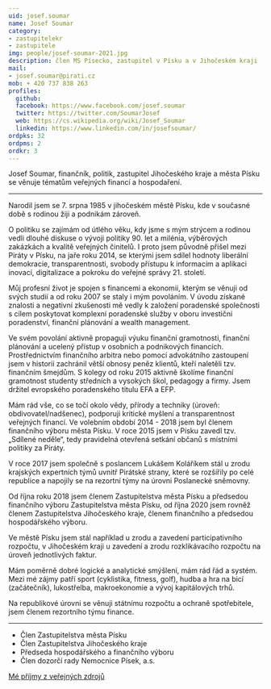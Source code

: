 ```yaml
---
uid: josef.soumar
name: Josef Soumar
category:
- zastupitelekr
- zastupitele
img: people/josef-soumar-2021.jpg
description: člen MS Písecko, zastupitel v Písku a v Jihočeském kraji
mail:
- josef.soumar@pirati.cz
mob: + 420 737 838 263
profiles:
  github:                 
  facebook: https://www.facebook.com/josef.soumar
  twitter: https://twitter.com/SoumarJosef
  web: https://cs.wikipedia.org/wiki/Josef_Soumar
  linkedin: https://www.linkedin.com/in/josefsoumar/
ordpks: 32   
ordpms: 2      		  
ordkr: 3
---
```

Josef Soumar, finančník, politik, zastupitel Jihočeského kraje a města Písku se věnuje tématům veřejných financí a hospodaření.

----

Narodil jsem se 7. srpna 1985 v jihočeském městě Písku, kde v současné době s rodinou žiji a podnikám zároveň.

O politiku se zajímám od útlého věku, kdy jsme s mým strýcem a rodinou vedli dlouhé diskuse o vývoji politiky 90. let a milénia, výběrových zakázkách a kvalitě veřejných činitelů. I proto jsem původně přišel mezi Piráty v Písku, na jaře roku 2014, se kterými jsem sdílel hodnoty liberální demokracie, transparentnosti, svobody přístupu k informacím a aplikaci inovací, digitalizace a pokroku do veřejné správy 21. století.

Můj profesní život je spojen s financemi a ekonomií, kterým se věnuji od svých studií a od roku 2007 se staly i mým povoláním. V úvodu získané znalosti a negativní zkušenosti mě vedly k založení poradenské společnosti s cílem poskytovat komplexní poradenské služby v oboru investiční poradenství, finanční plánování a wealth management.

Ve svém povolání aktivně propaguji výuku finanční gramotnosti, finanční plánování a ucelený přístup v osobních a podnikových financích. Prostřednictvím finančního arbitra nebo pomocí advokátního zastoupení jsem v historii zachránil větší obnosy peněz klientů, kteří naletěli tzv. finančním šmejdům. S kolegy od roku 2015 aktivně školíme finanční gramotnost studenty středních a vysokých škol, pedagogy a firmy. Jsem držitel evropského poradenského titulu EFA a EFP.

Mám rád vše, co se točí okolo vědy, přírody a techniky (úroveň: obdivovatel/nadšenec), podporuji kritické myšlení a transparentnost veřejných financí. Ve volebním období 2014 - 2018 jsem byl členem finančního výboru města Písku. V roce 2015 jsem v Písku zavedl tzv. „Sdílené neděle“, tedy pravidelná otevřená setkání občanů s místními politiky za Piráty.

V roce 2017 jsem společně s poslancem Lukášem Koláříkem stál u zrodu krajských expertních týmů uvnitř Pirátské strany, které se rozšířily po celé republice a napojily se na rezortní týmy na úrovni Poslanecké sněmovny.

Od října roku 2018 jsem členem Zastupitelstva města Písku a předsedou finančního výboru Zastupitelstva města Písku, od října 2020 jsem rovněž členem Zastupitelstva Jihočeského kraje, členem finančního a předsedou hospodářského výboru.

Ve městě Písku jsem stál například u zrodu a zavedení participativního rozpočtu, v Jihočeském kraji u zavedení a zrodu rozklikávacího rozpočtu na úroveň jednotlivých faktur.

Mám poměrně dobré logické a analytické smýšlení, mám rád řád a systém. Mezi mé zájmy patří sport (cyklistika, fitness, golf), hudba a hra na bicí (začátečník), lukostřelba, makroekonomie a vývoj kapitálových trhů.

Na republikové úrovni se věnuji státnímu rozpočtu a ochraně spotřebitele, jsem členem rezortního týmu finance.

----

  * Člen Zastupitelstva města Písku
  * Člen Zastupitelstva Jihočeského kraje
  * Předseda hospodářského a finančního výboru
  * Člen dozorčí rady Nemocnice Písek, a.s.

[Mé příjmy z veřejných zdrojů](https://nalodeni.pirati.cz/odmeny/josef.soumar)
